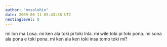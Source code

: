 ```yaml
---
author: "mvsolohin"
date: 2009-06-11 05:43:38 UTC
nestinglevel: 0
---
```

mi lon ma Losa. mi ken ala toki pi toki Inla. mi wile toki pi toki pona. mi sona ala pona e toki pona. mi ken ala ken toki insa tomo toki mi?